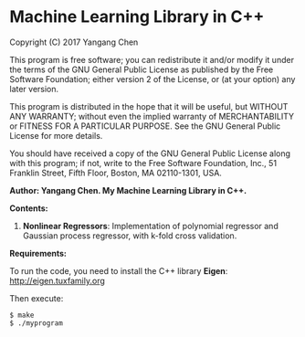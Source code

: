 # Machine Learning Library in C++

Copyright (C) 2017  Yangang Chen

This program is free software; you can redistribute it and/or
modify it under the terms of the GNU General Public License
as published by the Free Software Foundation; either version 2
of the License, or (at your option) any later version.

This program is distributed in the hope that it will be useful,
but WITHOUT ANY WARRANTY; without even the implied warranty of
MERCHANTABILITY or FITNESS FOR A PARTICULAR PURPOSE.  See the
GNU General Public License for more details.

You should have received a copy of the GNU General Public License
along with this program; if not, write to the Free Software
Foundation, Inc., 51 Franklin Street, Fifth Floor, Boston, MA  02110-1301, USA.

**Author: Yangang Chen. My Machine Learning Library in C++.**

**Contents:**

1. **Nonlinear Regressors**: Implementation of polynomial regressor and Gaussian process regressor, with k-fold cross validation.

**Requirements:**

To run the code, you need to install the C++ library **Eigen**:
http://eigen.tuxfamily.org

Then execute:
```
$ make
$ ./myprogram
```

